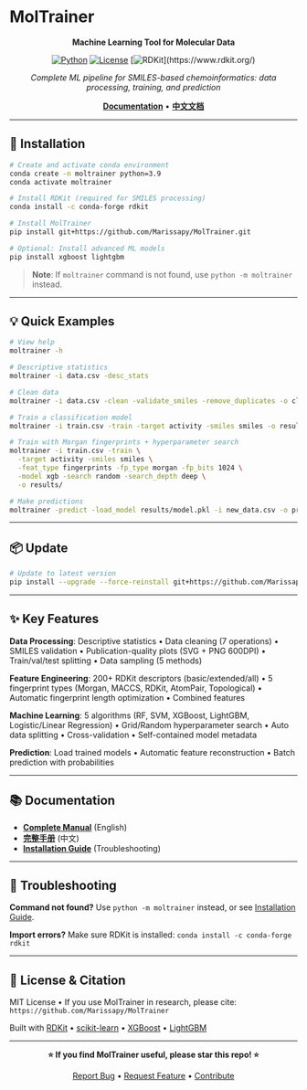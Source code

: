 # MolTrainer

<div align="center">

**Machine Learning Tool for Molecular Data**

[![Python](https://img.shields.io/badge/python-3.8+-blue.svg)](https://www.python.org/downloads/)
[![License](https://img.shields.io/badge/license-MIT-green.svg)](LICENSE)
[![RDKit](https://img.shields.io/badge/Powered%20by-RDKit-3838ff.svg?logo=data:image/png;base64,iVBORw0KGgoAAAANSUhEUgAAABAAAAAQBAMAAADt3eJSAAAABGdBTUEAALGPC/xhBQAAACBjSFJNAAB6JgAAgIQAAPoAAACA6AAAdTAAAOpgAAA6mAAAF3CculE8AAAAFVBMVEXc3NwUFP8UPP9kZP+MjP+0tP////9ZXZotAAAAAXRSTlMAQObYZgAAAAFiS0dEBmFmuH0AAAAHdElNRQfmAQcRMwGorYznAAAAQUlEQVQI12NgAAMhZUEGBMCEA0swIYBJQA==")](https://www.rdkit.org/)

*Complete ML pipeline for SMILES-based chemoinformatics: data processing, training, and prediction*

[**Documentation**](help.md) • [**中文文档**](help_Chinese.md)

</div>

---

## 🚀 Installation

```bash
# Create and activate conda environment
conda create -n moltrainer python=3.9
conda activate moltrainer

# Install RDKit (required for SMILES processing)
conda install -c conda-forge rdkit

# Install MolTrainer
pip install git+https://github.com/Marissapy/MolTrainer.git

# Optional: Install advanced ML models
pip install xgboost lightgbm
```

> **Note**: If `moltrainer` command is not found, use `python -m moltrainer` instead.

---

## 💡 Quick Examples

```bash
# View help
moltrainer -h

# Descriptive statistics
moltrainer -i data.csv -desc_stats

# Clean data
moltrainer -i data.csv -clean -validate_smiles -remove_duplicates -o clean.csv

# Train a classification model
moltrainer -i train.csv -train -target activity -smiles smiles -o results/

# Train with Morgan fingerprints + hyperparameter search
moltrainer -i train.csv -train \
  -target activity -smiles smiles \
  -feat_type fingerprints -fp_type morgan -fp_bits 1024 \
  -model xgb -search random -search_depth deep \
  -o results/

# Make predictions
moltrainer -predict -load_model results/model.pkl -i new_data.csv -o predictions.csv
```

---

## 📦 Update

```bash
# Update to latest version
pip install --upgrade --force-reinstall git+https://github.com/Marissapy/MolTrainer.git
```

---

## ✨ Key Features

**Data Processing**: Descriptive statistics • Data cleaning (7 operations) • SMILES validation • Publication-quality plots (SVG + PNG 600DPI) • Train/val/test splitting • Data sampling (5 methods)

**Feature Engineering**: 200+ RDKit descriptors (basic/extended/all) • 5 fingerprint types (Morgan, MACCS, RDKit, AtomPair, Topological) • Automatic fingerprint length optimization • Combined features

**Machine Learning**: 5 algorithms (RF, SVM, XGBoost, LightGBM, Logistic/Linear Regression) • Grid/Random hyperparameter search • Auto data splitting • Cross-validation • Self-contained model metadata

**Prediction**: Load trained models • Automatic feature reconstruction • Batch prediction with probabilities

---

## 📚 Documentation

- **[Complete Manual](help.md)** (English)
- **[完整手册](help_Chinese.md)** (中文)
- **[Installation Guide](INSTALL_GUIDE.md)** (Troubleshooting)

---

## 🔧 Troubleshooting

**Command not found?** Use `python -m moltrainer` instead, or see [Installation Guide](INSTALL_GUIDE.md).

**Import errors?** Make sure RDKit is installed: `conda install -c conda-forge rdkit`

---

## 📄 License & Citation

MIT License • If you use MolTrainer in research, please cite: `https://github.com/Marissapy/MolTrainer`

Built with [RDKit](https://www.rdkit.org/) • [scikit-learn](https://scikit-learn.org/) • [XGBoost](https://xgboost.readthedocs.io/) • [LightGBM](https://lightgbm.readthedocs.io/)

---

<div align="center">

**⭐ If you find MolTrainer useful, please star this repo! ⭐**

[Report Bug](https://github.com/Marissapy/MolTrainer/issues) • [Request Feature](https://github.com/Marissapy/MolTrainer/issues) • [Contribute](https://github.com/Marissapy/MolTrainer/pulls)

</div>
